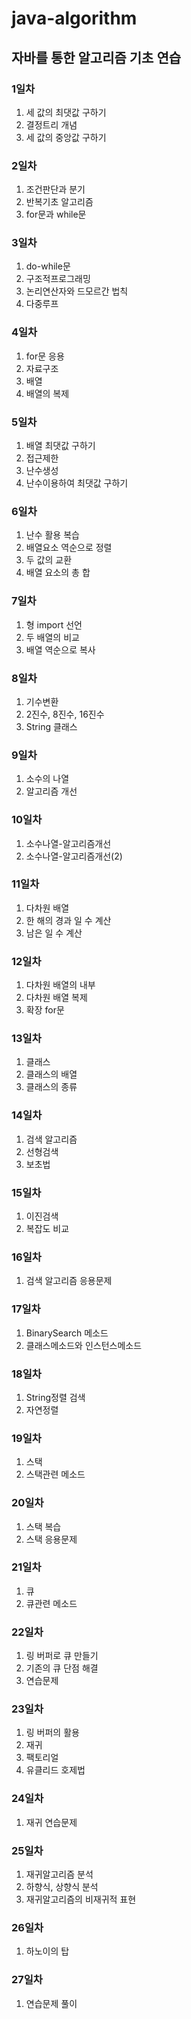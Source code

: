 # java-algorithm

## 자바를 통한 알고리즘 기초 연습

### 1일차
1. 세 값의 최댓값 구하기
2. 결정트리 개념
3. 세 값의 중앙값 구하기

### 2일차
1. 조건판단과 분기
2. 반복기초 알고리즘
3. for문과 while문

### 3일차
1. do-while문
2. 구조적프로그래밍
3. 논리연산자와 드모르간 법칙
4. 다중루프

### 4일차
1. for문 응용
2. 자료구조
3. 배열
4. 배열의 복제

### 5일차
1. 배열 최댓값 구하기
2. 접근제한
3. 난수생성
4. 난수이용하여 최댓값 구하기

### 6일차
1. 난수 활용 복습
2. 배열요소 역순으로 정렬
3. 두 값의 교환
4. 배열 요소의 총 합

### 7일차
1. 형 import 선언
2. 두 배열의 비교
3. 배열 역순으로 복사

### 8일차
1. 기수변환
2. 2진수, 8진수, 16진수
3. String 클래스

### 9일차
1. 소수의 나열
2. 알고리즘 개선

### 10일차
1. 소수나열-알고리즘개선
2. 소수나열-알고리즘개선(2)

### 11일차
1. 다차원 배열
2. 한 해의 경과 일 수 계산
3. 남은 일 수 계산

### 12일차
1. 다차원 배열의 내부
2. 다차원 배열 복제
3. 확장 for문

### 13일차
1. 클래스
2. 클래스의 배열
3. 클래스의 종류

### 14일차
1. 검색 알고리즘
2. 선형검색
3. 보초법

### 15일차
1. 이진검색
2. 복잡도 비교

### 16일차
1. 검색 알고리즘 응용문제

### 17일차
1. BinarySearch 메소드
2. 클래스메소드와 인스턴스메소드

### 18일차
1. String정렬 검색
2. 자연정렬

### 19일차
1. 스택
2. 스택관련 메소드

### 20일차
1. 스택 복습
2. 스택 응용문제

### 21일차
1. 큐
2. 큐관련 메소드

### 22일차
1. 링 버퍼로 큐 만들기
2. 기존의 큐 단점 해결
3. 연습문제

### 23일차
1. 링 버퍼의 활용
2. 재귀
3. 팩토리얼
4. 유클리드 호제법

### 24일차
1. 재귀 연습문제

### 25일차
1. 재귀알고리즘 분석
2. 하향식, 상향식 분석
3. 재귀알고리즘의 비재귀적 표현

### 26일차
1. 하노이의 탑

### 27일차
1. 연습문제 풀이
